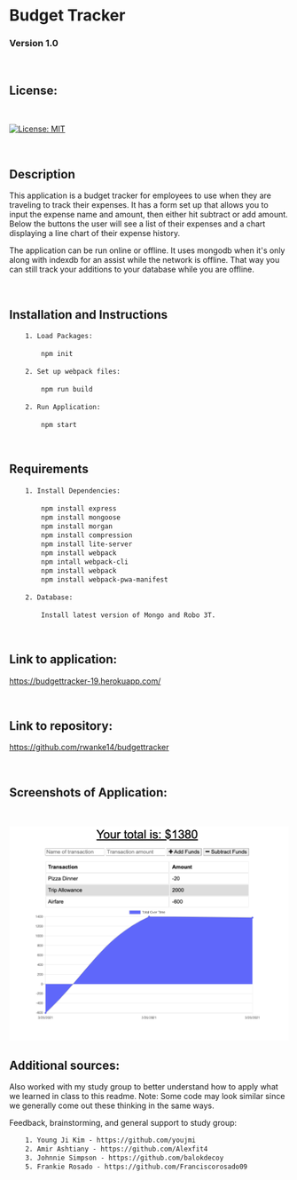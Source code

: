# Budget Tracker

### Version 1.0

<br>

## License:
<br>

[![License: MIT](https://img.shields.io/badge/License-MIT-yellow.svg)](https://opensource.org/licenses/MIT)

<br>

## Description

This application is a budget tracker for employees to use when they are traveling to track their expenses. It has a form set up that allows you to input the expense name and amount, then either hit subtract or add amount. Below the buttons the user will see a list of their expenses and a chart displaying a line chart of their expense history.

The application can be run online or offline. It uses mongodb when it's only along with indexdb for an assist while the network is offline. That way you can still track your additions to your database while you are offline. 

<br>


## Installation and Instructions

        1. Load Packages:

            npm init
        
        2. Set up webpack files:

            npm run build

        2. Run Application:

            npm start
<br>

## Requirements

        1. Install Dependencies:

            npm install express
            npm install mongoose
            npm install morgan
            npm install compression
            npm install lite-server
            npm install webpack
            npm intall webpack-cli
            npm install webpack
            npm install webpack-pwa-manifest

        2. Database:

            Install latest version of Mongo and Robo 3T.

<br>

## Link to application:

https://budgettracker-19.herokuapp.com/

<br>

## Link to repository:

https://github.com/rwanke14/budgettracker

<br>

## Screenshots of Application:

<br>

![Budget Tracker](./images/budgettracker.png)
<br>

## Additional sources:

Also worked with my study group to better understand how to apply what we learned in class to this readme. Note: Some code may look similar since we generally come out these thinking in the same ways. 

Feedback, brainstorming, and general support to study group:

        1. Young Ji Kim - https://github.com/youjmi
        2. Amir Ashtiany - https://github.com/Alexfit4
        3. Johnnie Simpson - https://github.com/balokdecoy
        5. Frankie Rosado - https://github.com/Franciscorosado09
